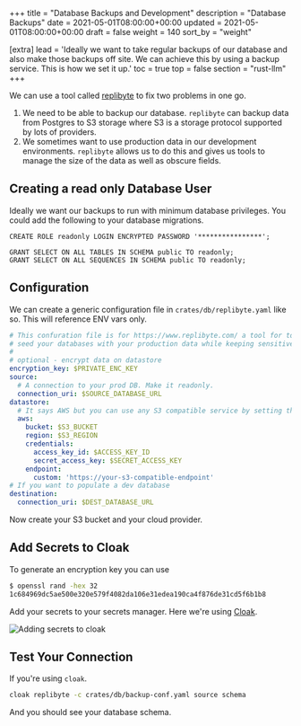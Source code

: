 +++
title = "Database Backups and Development"
description = "Database Backups"
date = 2021-05-01T08:00:00+00:00
updated = 2021-05-01T08:00:00+00:00
draft = false
weight = 140
sort_by = "weight"


[extra]
lead = 'Ideally we want to take regular backups of our database and also make those backups off site. We can achieve this by using a backup service. This is how we set it up.'
toc = true
top = false
section = "rust-llm"
+++

We can use a tool called [replibyte](https://www.replibyte.com/) to fix two problems in one go.

1. We need to be able to backup our database. `replibyte` can backup data from Postgres to S3 storage where S3 is a storage protocol supported by lots of providers.
2. We sometimes want to use production data in our development environments. `replibyte` allows us to do this and gives us tools to manage the size of the data as well as obscure fields.

## Creating a read only Database User

Ideally we want our backups to run with minimum database privileges. You could add the following to your database migrations.

```
CREATE ROLE readonly LOGIN ENCRYPTED PASSWORD '****************';
```

```
GRANT SELECT ON ALL TABLES IN SCHEMA public TO readonly;
GRANT SELECT ON ALL SEQUENCES IN SCHEMA public TO readonly;
```

## Configuration

We can create a generic configuration file in `crates/db/replibyte.yaml` like so. This will reference ENV vars only. 

```yaml
# This confuration file is for https://www.replibyte.com/ a tool for to tool to 
# seed your databases with your production data while keeping sensitive data safe.
#
# optional - encrypt data on datastore
encryption_key: $PRIVATE_ENC_KEY 
source:
  # A connection to your prod DB. Make it readonly.
  connection_uri: $SOURCE_DATABASE_URL
datastore:
  # It says AWS but you can use any S3 compatible service by setting the endpoint
  aws:
    bucket: $S3_BUCKET
    region: $S3_REGION
    credentials:
      access_key_id: $ACCESS_KEY_ID
      secret_access_key: $SECRET_ACCESS_KEY
    endpoint:
      custom: 'https://your-s3-compatible-endpoint'
# If you want to populate a dev database 
destination:
  connection_uri: $DEST_DATABASE_URL
```

Now create your S3 bucket and your cloud provider.

## Add Secrets to Cloak

To generate an encryption key you can use

```sh
$ openssl rand -hex 32
1c684969dc5ae500e320e579f4082da106e31edea190ca4f876de31cd5f6b1b8
```

Add your secrets to your secrets manager. Here we're using [Cloak](https://cloak.software).

![Adding secrets to cloak](../cloak-screenshot.png)

## Test Your Connection

If you're using `cloak`.

```sh
cloak replibyte -c crates/db/backup-conf.yaml source schema 
```

And you should see your database schema.